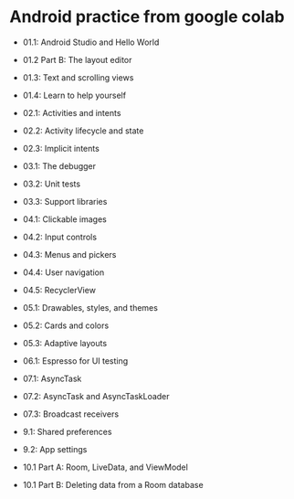 # Android practice from google colab 

* 01.1: Android Studio and Hello World
* 01.2 Part B: The layout editor
* 01.3: Text and scrolling views
* 01.4: Learn to help yourself

* 02.1: Activities and intents
* 02.2: Activity lifecycle and state
* 02.3: Implicit intents

* 03.1: The debugger
* 03.2: Unit tests
* 03.3: Support libraries

* 04.1: Clickable images
* 04.2: Input controls
* 04.3: Menus and pickers
* 04.4: User navigation
* 04.5: RecyclerView

* 05.1: Drawables, styles, and themes
* 05.2: Cards and colors
* 05.3: Adaptive layouts

* 06.1: Espresso for UI testing

* 07.1: AsyncTask
* 07.2: AsyncTask and AsyncTaskLoader
* 07.3: Broadcast receivers

* 9.1: Shared preferences
* 9.2: App settings

* 10.1 Part A: Room, LiveData, and ViewModel
* 10.1 Part B: Deleting data from a Room database
